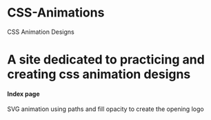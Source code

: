 # CSS-Animations
CSS Animation Designs

<h1> A site dedicated to practicing and creating css animation designs</h1>

<h4> Index page </h4>
<p>SVG animation using paths and fill opacity to create the opening logo</p>
